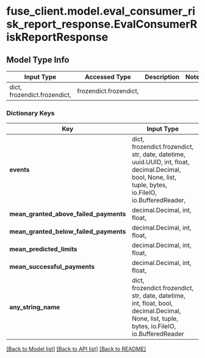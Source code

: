 # fuse_client.model.eval_consumer_risk_report_response.EvalConsumerRiskReportResponse

## Model Type Info
Input Type | Accessed Type | Description | Notes
------------ | ------------- | ------------- | -------------
dict, frozendict.frozendict,  | frozendict.frozendict,  |  | 

### Dictionary Keys
Key | Input Type | Accessed Type | Description | Notes
------------ | ------------- | ------------- | ------------- | -------------
**events** | dict, frozendict.frozendict, str, date, datetime, uuid.UUID, int, float, decimal.Decimal, bool, None, list, tuple, bytes, io.FileIO, io.BufferedReader,  | frozendict.frozendict, str, decimal.Decimal, BoolClass, NoneClass, tuple, bytes, FileIO |  | 
**mean_granted_above_failed_payments** | decimal.Decimal, int, float,  | decimal.Decimal,  |  | [optional] 
**mean_granted_below_failed_payments** | decimal.Decimal, int, float,  | decimal.Decimal,  |  | [optional] 
**mean_predicted_limits** | decimal.Decimal, int, float,  | decimal.Decimal,  |  | [optional] 
**mean_successful_payments** | decimal.Decimal, int, float,  | decimal.Decimal,  |  | [optional] 
**any_string_name** | dict, frozendict.frozendict, str, date, datetime, int, float, bool, decimal.Decimal, None, list, tuple, bytes, io.FileIO, io.BufferedReader | frozendict.frozendict, str, BoolClass, decimal.Decimal, NoneClass, tuple, bytes, FileIO | any string name can be used but the value must be the correct type | [optional]

[[Back to Model list]](../../README.md#documentation-for-models) [[Back to API list]](../../README.md#documentation-for-api-endpoints) [[Back to README]](../../README.md)

